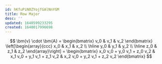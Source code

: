 ```yaml
---
id: hKfuPiN0ZYojfGAlNnYGM
title: Row Major
desc: ''
updated: 1640599233295
created: 1640017996698
---
```


$$
\bm{v} \cdot \bm{A} = \begin{bmatrix} v_0 & v_1 & v_2 \end{bmatrix} \left[\begin{array}{ccc} x_0 & x_1 & x_2 \\ \hline y_0 & y_1 & y_2 \\ \hline z_0 & z_1 & z_2 \end{array}\right] = \begin{bmatrix} x_0 v_0 + y_0 v_1 + z_0 v_2 & x_1 v_0 + y_1 v_1 + z_1 v_2 & x_2 v_0 + y_2 v_1 + z_2 v_2 \end{bmatrix}
$$